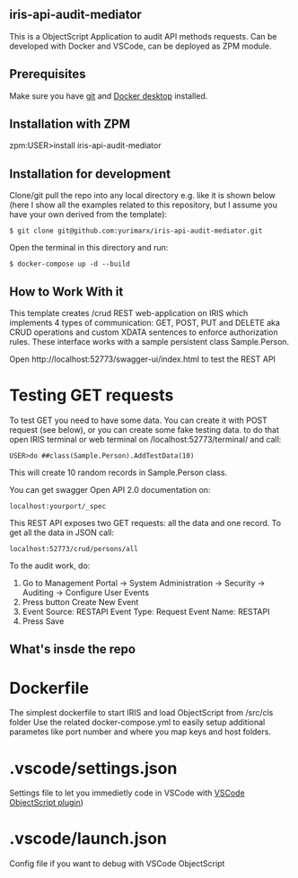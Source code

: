 ## iris-api-audit-mediator
This is a ObjectScript Application to audit API methods requests.
Can be developed with Docker and VSCode,
can be deployed as ZPM module.

## Prerequisites
Make sure you have [git](https://git-scm.com/book/en/v2/Getting-Started-Installing-Git) and [Docker desktop](https://www.docker.com/products/docker-desktop) installed.

## Installation with ZPM

zpm:USER>install iris-api-audit-mediator

## Installation for development

Clone/git pull the repo into any local directory e.g. like it is shown below (here I show all the examples related to this repository, but I assume you have your own derived from the template):

```
$ git clone git@github.com:yurimarx/iris-api-audit-mediator.git
```

Open the terminal in this directory and run:

```
$ docker-compose up -d --build
```


## How to Work With it

This template creates /crud REST web-application on IRIS which implements 4 types of communication: GET, POST, PUT and DELETE aka CRUD operations and custom XDATA sentences to enforce authorization rules.
These interface works with a sample persistent class Sample.Person.

Open http://localhost:52773/swagger-ui/index.html to test the REST API

# Testing GET requests

To test GET you need to have some data. You can create it with POST request (see below), or you can create some fake testing data. to do that open IRIS terminal or web terminal on /localhost:52773/terminal/  and call:

```
USER>do ##class(Sample.Person).AddTestData(10)
```
This will create 10 random records in Sample.Person class.


You can get swagger Open API 2.0 documentation on:
```
localhost:yourport/_spec
```

This REST API exposes two GET requests: all the data and one record.
To get all the data in JSON call:

```
localhost:52773/crud/persons/all
```

To the audit work, do:

1. Go to Management Portal -> System Administration -> Security -> Auditing -> Configure User Events
2. Press button Create New Event
3. Event Source: RESTAPI    Event Type: Request Event Name: RESTAPI
4. Press Save


## What's insde the repo

# Dockerfile

The simplest dockerfile to start IRIS and load ObjectScript from /src/cls folder
Use the related docker-compose.yml to easily setup additional parametes like port number and where you map keys and host folders.

# .vscode/settings.json

Settings file to let you immedietly code in VSCode with [VSCode ObjectScript plugin](https://marketplace.visualstudio.com/items?itemName=daimor.vscode-objectscript)) 

# .vscode/launch.json
Config file if you want to debug with VSCode ObjectScript
